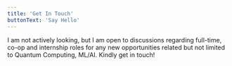 ```yaml
---
title: 'Get In Touch'
buttonText: 'Say Hello'
---
```


I am not actively looking, but I am open to discussions regarding full-time, co-op and internship roles for any new opportunities related but not limited to Quantum Computing, ML/AI. Kindly get in touch!
